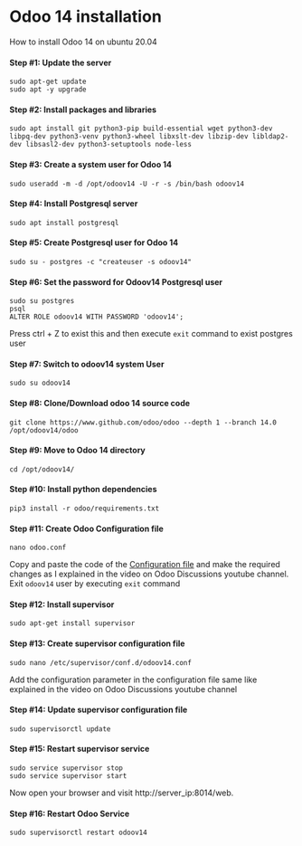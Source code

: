 # Odoo 14 installation
How to install Odoo 14 on ubuntu 20.04
#### Step #1: Update the server
```
sudo apt-get update
sudo apt -y upgrade
```
#### Step #2: Install packages and libraries
```
sudo apt install git python3-pip build-essential wget python3-dev libpq-dev python3-venv python3-wheel libxslt-dev libzip-dev libldap2-dev libsasl2-dev python3-setuptools node-less
```
#### Step #3: Create a system user for Odoo 14
```
sudo useradd -m -d /opt/odoov14 -U -r -s /bin/bash odoov14
```
#### Step #4: Install Postgresql server
```
sudo apt install postgresql
```
#### Step #5: Create Postgresql user for Odoo 14
```
sudo su - postgres -c "createuser -s odoov14"
```
#### Step #6: Set the password for Odoov14 Postgresql user
```
sudo su postgres
psql
ALTER ROLE odoov14 WITH PASSWORD 'odoov14';
```
Press ctrl + Z to exist this and then execute `exit` command to exist postgres user
#### Step #7: Switch to odoov14 system User
```
sudo su odoov14
```
#### Step #8: Clone/Download odoo 14 source code
```
git clone https://www.github.com/odoo/odoo --depth 1 --branch 14.0 /opt/odoov14/odoo
```
#### Step #9: Move to Odoo 14 directory
```
cd /opt/odoov14/
```
#### Step #10: Install python dependencies
```
pip3 install -r odoo/requirements.txt
```
#### Step #11: Create Odoo Configuration file
```
nano odoo.conf
```
Copy and paste the code of the [Configuration file](https://github.com/younismahsud/odoo14_configuration_file) and make the required changes as I explained in the video on Odoo Discussions youtube channel.
Exit `odoov14` user by executing `exit` command
#### Step #12: Install supervisor
```
sudo apt-get install supervisor
```
#### Step #13: Create supervisor configuration file
```
sudo nano /etc/supervisor/conf.d/odoov14.conf
```
Add the configuration parameter in the configuration file same like explained in the video on Odoo Discussions youtube channel
#### Step #14: Update supervisor configuration file
```
sudo supervisorctl update
```
#### Step #15: Restart supervisor service
```
sudo service supervisor stop
sudo service supervisor start
```
Now open your browser and visit http://server_ip:8014/web.
#### Step #16: Restart Odoo Service
```
sudo supervisorctl restart odoov14
```
